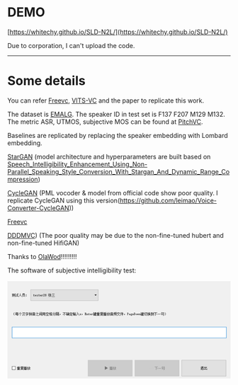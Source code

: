 # DEMO
[https://whitechy.github.io/SLD-N2L/](https://whitechy.github.io/SLD-N2L/)

Due to corporation, I can't upload the code.

---------------------------------------------------------------------------------------------------------------------------------
# Some details

You can refer [Freevc](https://github.com/OlaWod/FreeVC), [VITS-VC](https://github.com/jaywalnut310/vits) and the paper to replicate this work.

The dataset is [EMALG](https://github.com/ASP-WHU/EMALG). The speaker ID in test set is F137 F207 M129 M132.
The metric ASR, UTMOS, subjective MOS can be found at [PitchVC](https://github.com/OlaWod/PitchVC).

Baselines are replicated by replacing the speaker embedding with Lombard embedding.

[StarGAN](https://github.com/thestarboy/StarGAN-Voice-Conversion-2) (model architecture and hyperparameters are built based on [Speech_Intelligibility_Enhancement_Using_Non-Parallel_Speaking_Style_Conversion_With_Stargan_And_Dynamic_Range_Compression](https://ieeexplore.ieee.org/abstract/document/9102916/))

[CycleGAN](https://github.com/shreyas253/CycleGAN_1dCNN) (PML vocoder & model from official code show poor quality. I replicate CycleGAN using this version(https://github.com/leimao/Voice-Converter-CycleGAN))

[Freevc](https://github.com/OlaWod/FreeVC)

[DDDMVC](https://github.com/hayeong0/DDDM-VC)) (The poor quality may be due to the non-fine-tuned hubert and non-fine-tuned HifiGAN)

Thanks to [OlaWod](https://github.com/OlaWod)!!!!!!!!!

The software of subjective intelligibility test: 

![intelligibility](data/intelligibility.png)
